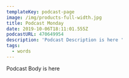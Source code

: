 ```yaml
---
templateKey: podcast-page
image: /img/products-full-width.jpg
title: Podcast Monday
date: 2019-10-06T18:11:01.555Z
podcastURL: 470649954
description: 'Podcast Description is here '
tags:
  - words
---
```

Podcast Body is here
